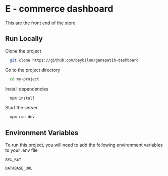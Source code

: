 
# E - commerce dashboard

This are the front end of the store


## Run Locally

Clone the project

```bash
  git clone https://github.com/baybilon/ganapatih-dashboard
```

Go to the project directory

```bash
  cd my-project
```

Install dependencies

```bash
  npm install
```

Start the server

```bash
  npm run dev
```


## Environment Variables

To run this project, you will need to add the following environment variables to your .env file

`API_KEY`

`DATABASE_URL`

